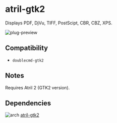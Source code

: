 atril-gtk2
========
Displays PDF, DjVu, TIFF, PostScipt, CBR, CBZ, XPS.

![plug-preview](https://i.imgur.com/bwcQoZ0.png)

## Compatibility
- `doublecmd-gtk2`

## Notes
Requires Atril 2 (GTK2 version).

## Dependencies
![arch](https://wiki.archlinux.org/favicon.ico) [atril-gtk2](https://aur.archlinux.org/packages/atril-gtk2)
